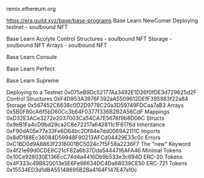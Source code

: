 remix.ethereum.org

https://era.guild.xyz/base/base-programs
Base Learn NewComer
  Deploying testnet - soulbound NFT
  
Base Learn Acolyte
  Control Structures - soulbound NFT
  Storage - soulbound NFT
  Arrays - soulbound NFT

Base Learn Consule
  


Base Learn Perfect

Base Learn Supreme

Deploying to a Testnet	0x075eB9Dc52177Aa3492E1D26f0fDE3d729625d2F
Control Structures	    0xF4D953A3976F392aA5509612DEfF395983f22a84
Storage	                0x567452C6638c0D2D9778C20a3D59749FDCaa7aB3
Arrays	                0x5B0F80cA6f5bD60Cc3b64F0377f336B2B2A56CdF
Mappings	            0xD32E3ACe3272e2037003Ca54CA7E5676f9b8D06C
Structs	                0x9eB1Fa4cD9bd29ca2C8e72217a642811c1F6176d
Inheritance	            0xF90dA05e77a33Fe6D64bc2Df84e7dd0069A2111C
Imports	                0x8dD188Ec36084D59948F90213AFCd04429E33c0c
Errors	                0xC1BD0d9A8863f2318001BC5024c7f5F58a2236F7
The “new” Keyword	    0x4f21e69d0CDE8C21cF82a6b37Dda5444716AFA46
Minimal Tokens	        0x10Ce928030E136EcC74d4a4416Db9b533e3c694D
ERC-20 Tokens	        0x4F333c49B820013e5E6Fe86634DC4Da88039CE50
ERC-721 Tokens	        0x15534ED3d1dBA55148695B2Ba4164F147E47a10c

